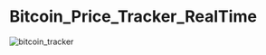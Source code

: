 # Bitcoin_Price_Tracker_RealTime


![bitcoin_tracker](https://github.com/ferbackdev/Bitcoin_Price_Tracker_RealTime/assets/160015748/a2c211d3-7e15-46cc-9046-c0aa136ac065)
